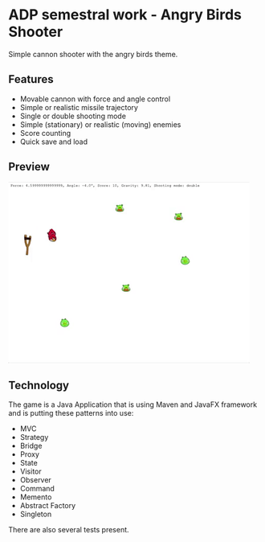 # ADP semestral work - Angry Birds Shooter
Simple cannon shooter with the angry birds theme.

## Features
* Movable cannon with force and angle control
* Simple or realistic missile trajectory
* Single or double shooting mode
* Simple (stationary) or realistic (moving) enemies
* Score counting
* Quick save and load

## Preview
![preview](preview.gif)

## Technology
The game is a Java Application that is using Maven and JavaFX framework and is putting these patterns into use:

* MVC
* Strategy
* Bridge
* Proxy
* State
* Visitor
* Observer
* Command
* Memento
* Abstract Factory
* Singleton

There are also several tests present.